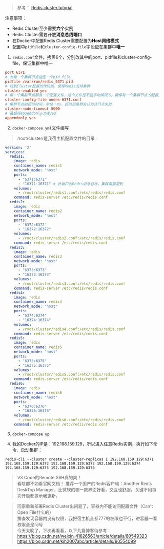 > 参考：
> [Redis cluster tutorial](https://redis.io/topics/cluster-tutorial)

注意事项：  
- Redis Cluster至少需要**六个**实例  
- Redis Cluster需要开放**消息总线端口**  
- 在Docker中配置Redis Cluster需要配置为**Host网络模式**  
- 配置中`pidfile`和`cluster-config-file`字段应在集群中**唯一**  

1. `redis.conf`文件，拷贝6个，分别改其中的port、pidfile和cluster-config-file，保证集群中唯一  
```conf
port 6371
# 为每一个集群节点指定一个pid_file
pidfile /var/run/redis_6371.pid
# 找到Cluster配置的代码段，使得Redis支持集群
cluster-enabled yes
# 每一个集群节点都有一个配置文件，这个文件是不能手动编辑的。确保每一个集群节点的配置文件不通
cluster-config-file nodes-6371.conf
# 集群节点的超时时间，单位：ms，超时后集群会认为该节点失败
cluster-node-timeout 5000
# 最后将appendonly改成yes
appendonly yes
```

2. `docker-compose.yml`文件编写  
> /root/cluster/是我宿主机配置文件的目录  

```yml
version: '2'
services:
  redis1:
    image: redis
    container_name: redis1
    network_mode: "host"
    ports:
      - "6371:6371"
      - "16371:16371" # 此端口为Redis消息总线，集群需要用到
    volumes:
      - /root/cluster/redis1.conf:/etc/redis/redis.conf
    command: redis-server /etc/redis/redis.conf
  redis2:
    image: redis
    container_name: redis2
    network_mode: "host"
    ports:
      - "6372:6372"
      - "16372:16372"
    volumes:
      - /root/cluster/redis2.conf:/etc/redis/redis.conf
    command: redis-server /etc/redis/redis.conf
  redis3:
    image: redis
    container_name: redis3
    network_mode: "host"
    ports:
      - "6373:6373"
      - "16373:16373"
    volumes:
      - /root/cluster/redis3.conf:/etc/redis/redis.conf
    command: redis-server /etc/redis/redis.conf
  redis4:
    image: redis
    container_name: redis4
    network_mode: "host"
    ports:
      - "6374:6374"
      - "16374:16374"
    volumes:
      - /root/cluster/redis4.conf:/etc/redis/redis.conf
    command: redis-server /etc/redis/redis.conf
  redis5:
    image: redis
    container_name: redis5
    network_mode: "host"
    ports:
      - "6375:6375"
      - "16375:16375"
    volumes:
      - /root/cluster/redis5.conf:/etc/redis/redis.conf
    command: redis-server /etc/redis/redis.conf
  redis6:
    image: redis
    container_name: redis6
    network_mode: "host"
    ports:
      - "6376:6376"
      - "16376:16376"
    volumes:
      - /root/cluster/redis6.conf:/etc/redis/redis.conf
    command: redis-server /etc/redis/redis.conf
```

3. `docker-compose up`


4. 我的Docker的IP是：192.168.159.129，所以进入任意Redis实例，执行如下命令，启动集群：
```
redis-cli --cluster create --cluster-replicas 1 192.168.159.129:6371 192.168.159.129:6372 192.168.159.129:6373 192.168.159.129:6374 192.168.159.129:6375 192.168.159.129:6376
```


> VS Code的Remote SSH真的爽！  
> 看啥都不如看官网文档！
> 推荐一个国产的Redis客户端：Another Redis DeskTop Manager，比微软的哪一款界面好看，交互也舒服，关键不用每次开启都提示我更新。


> 回家重新部署Redis Cluster出问题了，容器内不能访问配置文件（Can't Open File什么的）  
> 排查发现容器内没有权限，我把宿主机全都777的权限也不行，进容器一看权限全是问号  
> 今天太晚了，下次再看看，以下几篇博客待参考：  
> https://blog.csdn.net/weixin_41826563/article/details/80549323  
> https://blog.csdn.net/kjh2007abc/article/details/90554099  